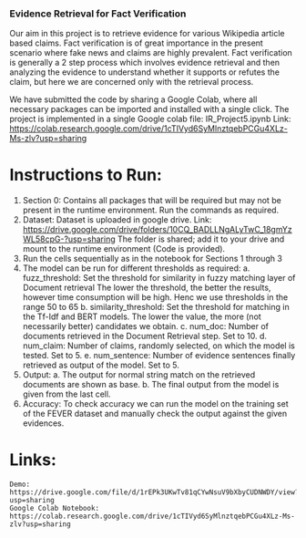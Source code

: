 ### Evidence Retrieval for Fact Verification

Our aim in this project is to retrieve evidence for various Wikipedia article based claims. Fact verification is of great importance in the present scenario where fake news and claims are highly prevalent. Fact verification is generally a 2 step process which involves evidence retrieval and then analyzing the evidence to understand whether it supports or refutes the claim, but here we are concerned only with the retrieval process.

We have submitted the code by sharing a Google Colab, where all necessary packages can be imported and installed with a single click.
The project is implemented in a single Google colab file: IR_Project5.ipynb
Link: https://colab.research.google.com/drive/1cTIVyd6SyMlnztqebPCGu4XLz-Ms-zlv?usp=sharing

# Instructions to Run:
1. Section 0:
		Contains all packages that will be required but may not be present in the runtime environment.
		Run the commands as required.
2. Dataset:
		Dataset is uploaded in google drive.
		Link: https://drive.google.com/drive/folders/10CQ_BADLLNgALyTwC_18gmYzWL58cpG-?usp=sharing
		The folder is shared; add it to your drive and mount to the runtime environment (Code is provided).
3. Run the cells sequentially as in the notebook for Sections 1 through 3
4. The model can be run for different thresholds as required:
	a. fuzz_threshold: Set the threshold for similarity in fuzzy matching layer of Document retrieval
		The lower the threshold, the better the results, however time consumption will be high.
		Henc we use thresholds in the range 50 to 65
	b. similarity_threshold: Set the threshold for matching in the Tf-Idf and BERT models. 
		The lower the value, the more (not necessarily better) candidates we obtain.
	c. num_doc: Number of documents retrieved in the Document Retrieval step. Set to 10.
	d. num_claim: Number of claims, randomly selected, on which the model is tested. 
		Set to 5.
	e. num_sentence: Number of evidence sentences finally retrieved as output of the model. 
	 	Set to 5.
5. Output:
	a. The output for normal string match on the retrieved documents are shown as base.
	b. The final output from the model is given from the last cell.
6. Accuracy:
	To check accuracy we can run the model on the training set of the FEVER dataset and manually check 
	the output against the given evidences.

# Links:
	Demo: https://drive.google.com/file/d/1rEPk3UKwTv81qCYwNsuV9bXbyCUDNWDY/view?usp=sharing
	Google Colab Notebook: https://colab.research.google.com/drive/1cTIVyd6SyMlnztqebPCGu4XLz-Ms-zlv?usp=sharing
			

